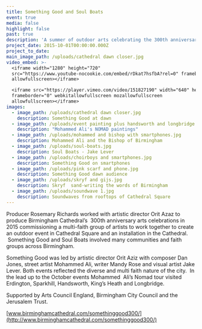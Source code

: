 ```yaml
---
title: Something Good and Soul Boats
event: true
media: false
highlight: false
past: true
description: 'A summer of outdoor arts celebrating the 300th anniversary of Birmingham Cathedral, leading to an event in Cathedral Square.'
project_date: 2015-10-01T00:00:00.000Z
project_to_date:
main_image_path: /uploads/cathedral dawn closer.jpg
video_embed: >-
  <iframe width="1280" height="720"
  src="https://www.youtube-nocookie.com/embed/rDkat7hsfbA?rel=0" frameborder="0"
  allowfullscreen></iframe>

  <iframe src="https://player.vimeo.com/video/151827190" width="640" height="360"
  frameborder="0" webkitallowfullscreen mozallowfullscreen
  allowfullscreen></iframe>
images:
  - image_path: /uploads/cathedral dawn closer.jpg
    description: Something Good at dawn
  - image_path: /uploads/event painting plus handsworth and longbridge.jpg
    description: "Mohammed Ali's NOMAD paintings"
  - image_path: /uploads/mohammed and bishop with smartphones.jpg
    description: Mohammed Ali and the Bishop of Birmingham
  - image_path: /uploads/soul-boats.jpg
    description: Soul Boats - Jake Lever
  - image_path: /uploads/choirboys and smartphones.jpg
    description: Something Good on smartphones
  - image_path: /uploads/pink scarf and phone.jpg
    description: Something Good dawn audience
  - image_path: /uploads/skryf and gijs.jpg
    description: Skryf  sand-writing the words of Birmingham
  - image_path: /uploads/soundwave 1.jpg
    description: Soundwaves from rooftops of Cathedral Square
---
```



Producer Rosemary Richards worked with artistic director Orit Azaz to produce Birmingham Cathedral’s  300th anniversary arts celebrations in 2015 commissioning a multi-faith group of artists to work together to create an outdoor event in Cathedral Square and an installation in the Cathedral.  Something Good and Soul Boats involved many communities and faith groups across Birmingham.

Something Good was led by artistic director Orit Aziz with composer Dan Jones, street artist Mohammed Ali, writer Mandy Rose and visual artist Jake Lever. Both events reflected the diverse and multi faith nature of the city.  In the lead up to the October events Mohammed  Ali’s Nomad tour visited Erdington, Sparkhill, Handsworth, King’s Heath and Longbridge.

Supported by Arts Council England, Birmingham City Council and the Jerusalem Trust.

[www.birminghamcathedral.com/somethinggood300/](http://www.birminghamcathedral.com/somethinggood300/)